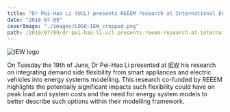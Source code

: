 ```yaml
---
title: "Dr Pei-Hao Li (UCL) presents REEEM research at International Energy Workshop (IEW) in Gothenburg"
date: "2018-07-09"
coverImage: "./images/LOGO-IEW_cropped.png"
path: /2019/07/09/dr-pei-hao-li-ucl-presents-reeem-research-at-international-energy-workshop-iew-in-gothenburg/
---
```


![IEW logo](https://iew2018.org/)

On Tuesday the 19th of June, Dr Pei-Hao Li presented at [IEW](https://iew2018.org/) his research on integrating demand side flexibility from smart appliances and electric vehicles into energy systems modelling. This research co-funded by REEEM highlights the potentially significant impacts such flexibility could have on peak load and system costs and the need for energy system models to better describe such options within their modelling framework.
